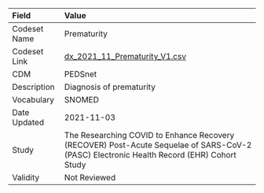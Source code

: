 |Field        |Value                                                                                                                                    |
|:------------|:----------------------------------------------------------------------------------------------------------------------------------------|
|Codeset Name |Prematurity                                                                                                                              |
|Codeset Link |[dx_2021_11_Prematurity_V1.csv](https://github.com/PEDSnet/Variable-Dictionary/blob/main/conditions/dx_2021_11_Prematurity_V1.csv.csv)   |
|CDM          |PEDSnet                                                                                                                                  |
|Description  |Diagnosis of prematurity                                                                                                                 |
|Vocabulary   |SNOMED                                                                                                                                   |
|Date Updated |2021-11-03                                                                                                                               |
|Study        |The Researching COVID to Enhance Recovery (RECOVER) Post-Acute Sequelae of SARS-CoV-2 (PASC) Electronic Health Record (EHR) Cohort Study |
|Validity     |Not Reviewed                                                                                                                             |
